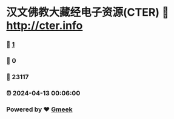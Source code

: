 # 汉文佛教大藏经电子资源(CTER) :link: http://cter.info 
### :page_facing_up: [1](http://cter.info/tag.html) 
### :speech_balloon: 0 
### :hibiscus: 23117 
### :alarm_clock: 2024-04-13 00:06:00 
### Powered by :heart: [Gmeek](https://github.com/Meekdai/Gmeek)

